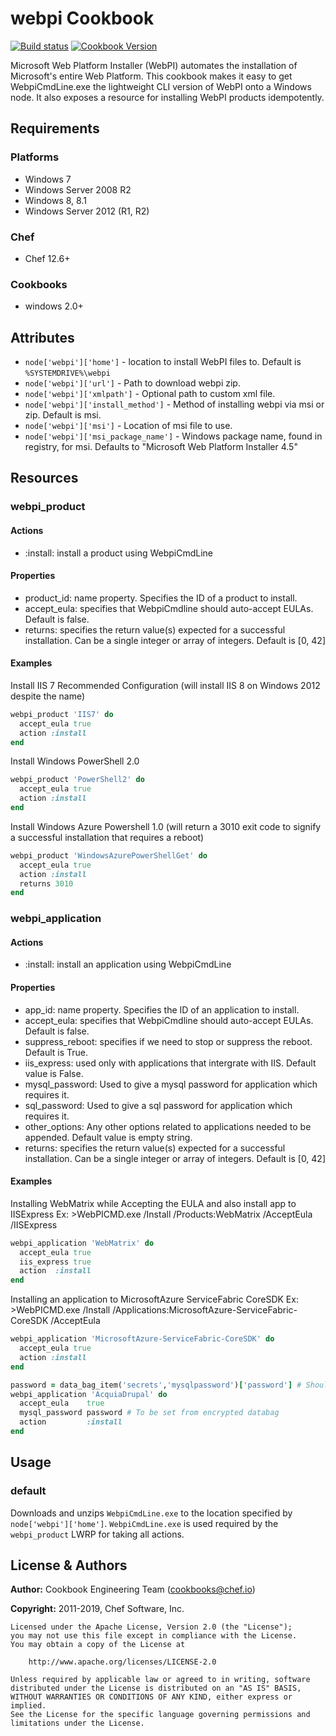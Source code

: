 # webpi Cookbook

[![Build status](https://ci.appveyor.com/api/projects/status/reuore13vgktbk6o/branch/master?svg=true)](https://ci.appveyor.com/project/ChefWindowsCookbooks/webpi/branch/master) [![Cookbook Version](https://img.shields.io/cookbook/v/webpi.svg)](https://supermarket.chef.io/cookbooks/webpi)

Microsoft Web Platform Installer (WebPI) automates the installation of Microsoft's entire Web Platform. This cookbook makes it easy to get WebpiCmdLine.exe the lightweight CLI version of WebPI onto a Windows node. It also exposes a resource for installing WebPI products idempotently.

## Requirements

### Platforms

- Windows 7
- Windows Server 2008 R2
- Windows 8, 8.1
- Windows Server 2012 (R1, R2)

### Chef

- Chef 12.6+

### Cookbooks

- windows 2.0+

## Attributes

- `node['webpi']['home']` - location to install WebPI files to. Default is `%SYSTEMDRIVE%\webpi`
- `node['webpi']['url']` - Path to download webpi zip.
- `node['webpi']['xmlpath']` - Optional path to custom xml file.
- `node['webpi']['install_method']` - Method of installing webpi via msi or zip. Default is msi.
- `node['webpi']['msi']` - Location of msi file to use.
- `node['webpi']['msi_package_name']` - Windows package name, found in registry, for msi. Defaults to "Microsoft Web Platform Installer 4.5"

## Resources

### webpi_product

#### Actions

- :install: install a product using WebpiCmdLine

#### Properties

- product_id: name property. Specifies the ID of a product to install.
- accept_eula: specifies that WebpiCmdline should auto-accept EULAs. Default is false.
- returns: specifies the return value(s) expected for a successful installation. Can be a single integer or array of integers. Default is [0, 42]

#### Examples

Install IIS 7 Recommended Configuration (will install IIS 8 on Windows 2012 despite the name)

```ruby
webpi_product 'IIS7' do
  accept_eula true
  action :install
end
```

Install Windows PowerShell 2.0

```ruby
webpi_product 'PowerShell2' do
  accept_eula true
  action :install
end
```

Install Windows Azure Powershell 1.0 (will return a 3010 exit code to signify a successful installation that requires a reboot)

```ruby
webpi_product 'WindowsAzurePowerShellGet' do
  accept_eula true
  action :install
  returns 3010
end
```

### webpi_application

#### Actions

- :install: install an application using WebpiCmdLine

#### Properties

- app_id: name property. Specifies the ID of an application to install.
- accept_eula: specifies that WebpiCmdline should auto-accept EULAs. Default is false.
- suppress_reboot: specifies if we need to stop or suppress the reboot. Default is True.
- iis_express: used only with applications that intergrate with IIS. Default value is False.
- mysql_password: Used to give a mysql password for application which requires it.
- sql_password: Used to give a sql password for application which requires it.
- other_options: Any other options related to applications needed to be appended. Default value is empty string.
- returns: specifies the return value(s) expected for a successful installation. Can be a single integer or array of integers. Default is [0, 42]

#### Examples

Installing WebMatrix while Accepting the EULA and also install app to IISExpress
Ex: >WebPICMD.exe /Install /Products:WebMatrix /AcceptEula /IISExpress

```ruby
webpi_application 'WebMatrix' do
  accept_eula true
  iis_express true
  action  :install
end
```

Installing an application to MicrosoftAzure ServiceFabric CoreSDK
Ex: >WebPICMD.exe /Install /Applications:MicrosoftAzure-ServiceFabric-CoreSDK /AcceptEula

```ruby
webpi_application 'MicrosoftAzure-ServiceFabric-CoreSDK' do
  accept_eula true
  action :install
end
```

```ruby
password = data_bag_item('secrets','mysqlpassword')['password'] # Should be a encrypted data bag
webpi_application 'AcquiaDrupal' do
  accept_eula    true
  mysql_password password # To be set from encrypted databag
  action         :install
end
```

## Usage

### default

Downloads and unzips `WebpiCmdLine.exe` to the location specified by `node['webpi']['home']`. `WebpiCmdLine.exe` is used required by the `webpi_product` LWRP for taking all actions.

## License & Authors

**Author:** Cookbook Engineering Team ([cookbooks@chef.io](mailto:cookbooks@chef.io))

**Copyright:** 2011-2019, Chef Software, Inc.

```text
Licensed under the Apache License, Version 2.0 (the "License");
you may not use this file except in compliance with the License.
You may obtain a copy of the License at

    http://www.apache.org/licenses/LICENSE-2.0

Unless required by applicable law or agreed to in writing, software
distributed under the License is distributed on an "AS IS" BASIS,
WITHOUT WARRANTIES OR CONDITIONS OF ANY KIND, either express or implied.
See the License for the specific language governing permissions and
limitations under the License.
```
